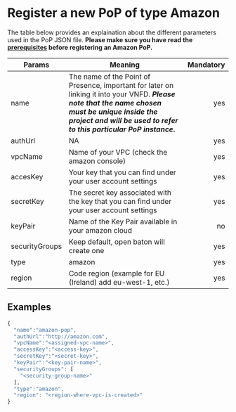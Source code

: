 # Register a new PoP of type Amazon

The table below provides an explaination about the different parameters used in the PoP JSON file. 
**Please make sure you have read the [prerequisites][amazon-driver] before registering an Amazon PoP.**

| Params         | Meaning                                                                                                                                                                                | Mandatory |
|----------------|----------------------------------------------------------------------------------------------------------------------------------------------------------------------------------------|----------:|
| name           | The name of the Point of Presence, important for later on linking it into your VNFD. **_Please note that the name chosen must be unique inside the project and will be used to refer to this particular PoP instance_.**                                                                                                                                                         |       yes |
| authUrl        | NA |       yes |
| vpcName        | Name of your VPC (check the amazon console)           |       yes |
| accesKey       | Your key that you can find under your user account settings |       yes |
| secretKey      | The secret key associated with the key that you can find under your user account settings |       yes |
| keyPair        | Name of the Key Pair available in your amazon cloud |       no |
| securityGroups | Keep default, open baton will create one         |        yes |
| type           | amazon |       yes |
| region         | Code region (example for EU (Ireland) add eu-west-1, etc.)                  |        yes |


## Examples 

```javascript
{
  "name":"amazon-pop",
  "authUrl":"http://amazon.com",
  "vpcName":"<assigned-vpc-name>",
  "accessKey":"<access-key>",
  "secretKey":"<secret-key>",
  "keyPair":"<key-pair-name>",
  "securityGroups": [
    "<security-group-name>"
  ],
  "type":"amazon",
  "region": "<region-where-vpc-is-created>"
}


```

[amazon-driver]: amazon-driver.md

